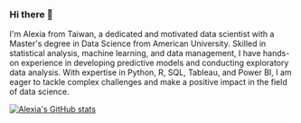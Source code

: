 ### Hi there 👋

I'm Alexia from Taiwan, a dedicated and motivated data scientist with a Master's degree in Data Science from American University. Skilled in statistical analysis, machine learning, and data management, I have hands-on experience in developing predictive models and conducting exploratory data analysis. With expertise in Python, R, SQL, Tableau, and Power BI, I am eager to tackle complex challenges and make a positive impact in the field of data science.

[![Alexia's GitHub stats](https://github-readme-stats.vercel.app/api?username=alexiafu&count_private=true&show_icons=true&theme=buefy&hide=contribs)](https://github.com/anuraghazra/github-readme-stats)
